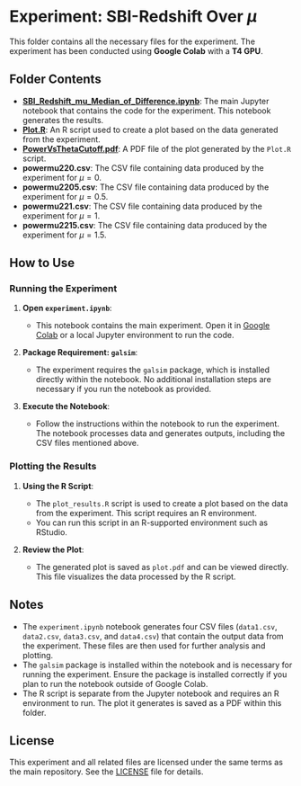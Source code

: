 # Experiment: SBI-Redshift Over $\mu$

This folder contains all the necessary files for the experiment. The experiment has been conducted using **Google Colab** with a **T4 GPU**.

## Folder Contents

- **[SBI_Redshift_mu_Median_of_Difference.ipynb](https://github.com/anirbanc96/ECMMD-CondTwoSamp/blob/main/Simulation%20Based%20Inference/SBI-Redshift/Experiment%201/SBI_Redshift_mu_Median_of_Difference.ipynb)**: The main Jupyter notebook that contains the code for the experiment. This notebook generates the results.
- **[Plot.R](https://github.com/anirbanc96/ECMMD-CondTwoSamp/blob/main/Simulation%20Based%20Inference/SBI-Redshift/Experiment%201/Plot.R)**: An R script used to create a plot based on the data generated from the experiment.
- **[PowerVsThetaCutoff.pdf](https://github.com/anirbanc96/ECMMD-CondTwoSamp/blob/main/Simulation%20Based%20Inference/SBI-Redshift/Experiment%201/PowerVsThetaCutoff.pdf)**: A PDF file of the plot generated by the `Plot.R` script.
- **powermu220.csv**: The CSV file containing data produced by the experiment for $\mu=0$.
- **powermu2205.csv**: The CSV file containing data produced by the experiment for $\mu=0.5$.
- **powermu221.csv**: The CSV file containing data produced by the experiment for $\mu=1$.
- **powermu2215.csv**: The CSV file containing data produced by the experiment for $\mu=1.5$.

## How to Use

### Running the Experiment

1. **Open `experiment.ipynb`**:
   - This notebook contains the main experiment. Open it in [Google Colab](https://colab.research.google.com/) or a local Jupyter environment to run the code.

2. **Package Requirement: `galsim`**:
   - The experiment requires the `galsim` package, which is installed directly within the notebook. No additional installation steps are necessary if you run the notebook as provided.

3. **Execute the Notebook**:
   - Follow the instructions within the notebook to run the experiment. The notebook processes data and generates outputs, including the CSV files mentioned above.

### Plotting the Results

1. **Using the R Script**:
   - The `plot_results.R` script is used to create a plot based on the data from the experiment. This script requires an R environment.
   - You can run this script in an R-supported environment such as RStudio.

2. **Review the Plot**:
   - The generated plot is saved as `plot.pdf` and can be viewed directly. This file visualizes the data processed by the R script.

## Notes

- The `experiment.ipynb` notebook generates four CSV files (`data1.csv`, `data2.csv`, `data3.csv`, and `data4.csv`) that contain the output data from the experiment. These files are then used for further analysis and plotting.
- The `galsim` package is installed within the notebook and is necessary for running the experiment. Ensure the package is installed correctly if you plan to run the notebook outside of Google Colab.
- The R script is separate from the Jupyter notebook and requires an R environment to run. The plot it generates is saved as a PDF within this folder.

## License

This experiment and all related files are licensed under the same terms as the main repository. See the [LICENSE](../LICENSE) file for details.
